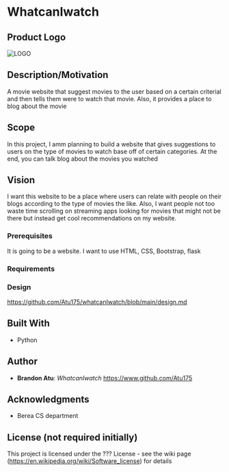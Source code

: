 # WhatcanIwatch
## Product Logo
![LOGO](https://user-images.githubusercontent.com/59740296/196591011-dece8eda-d7f8-46f9-8ba8-6d4c2af12b5c.png)

## Description/Motivation
 A movie website that suggest movies to the user based on a certain criterial and then tells them were to watch that movie. Also, it provides a place to blog about the movie 
## Scope 
In this project, I amm planning to build a website that gives suggestions to users on the type of movies to watch base off of certain categories. At the end, you can talk blog about the movies you watched 
## Vision
I want this website to be a place where users can relate with people on their blogs according to the type of movies the like. Also, I want people not too waste time scrolling on streaming apps looking for movies that might not be there but instead get cool recommendations on my website.
### Prerequisites

It is going to be a website. I want to use HTML, CSS, Bootstrap, flask

### Requirements

### Design

https://github.com/Atu175/whatcanIwatch/blob/main/design.md

## Built With

- Python

## Author

- **Brandon Atu**: *WhatcanIwatch* https://www.github.com/Atu175

## Acknowledgments

- Berea CS department

## License (not required initially)

This project is licensed under the ??? License - see the wiki page (https://en.wikipedia.org/wiki/Software_license) for details


